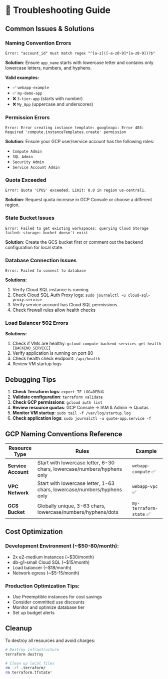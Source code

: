 # 🔧 Troubleshooting Guide

## **Common Issues & Solutions**

### **Naming Convention Errors**

```
Error: "account_id" must match regex "^[a-z]([-a-z0-9]*[a-z0-9])?$"
```

**Solution**: Ensure `app_name` starts with lowercase letter and contains only lowercase letters, numbers, and hyphens.

**Valid examples:**

- ✅ `webapp-example`
- ✅ `my-demo-app`
- ❌ `3-tier-app` (starts with number)
- ❌ `My_App` (uppercase and underscores)

### **Permission Errors**

```
Error: Error creating instance template: googleapi: Error 403: Required 'compute.instanceTemplates.create' permission
```

**Solution**: Ensure your GCP user/service account has the following roles:

- `Compute Admin`
- `SQL Admin`
- `Security Admin`
- `Service Account Admin`

### **Quota Exceeded**

```
Error: Quota 'CPUS' exceeded. Limit: 8.0 in region us-central1.
```

**Solution**: Request quota increase in GCP Console or choose a different region.

### **State Bucket Issues**

```
Error: Failed to get existing workspaces: querying Cloud Storage failed: storage: bucket doesn't exist
```

**Solution**: Create the GCS bucket first or comment out the backend configuration for local state.

### **Database Connection Issues**

```
Error: Failed to connect to database
```

**Solutions:**

1. Verify Cloud SQL instance is running
2. Check Cloud SQL Auth Proxy logs: `sudo journalctl -u cloud-sql-proxy.service`
3. Verify service account has Cloud SQL permissions
4. Check firewall rules allow health checks

### **Load Balancer 502 Errors**

**Solutions:**

1. Check if VMs are healthy: `gcloud compute backend-services get-health [BACKEND_SERVICE]`
2. Verify application is running on port 80
3. Check health check endpoint: `/api/health`
4. Review VM startup logs

## **Debugging Tips**

1. **Check Terraform logs**: `export TF_LOG=DEBUG`
2. **Validate configuration**: `terraform validate`
3. **Check GCP permissions**: `gcloud auth list`
4. **Review resource quotas**: GCP Console → IAM & Admin → Quotas
5. **Monitor VM startup**: `sudo tail -f /var/log/startup.log`
6. **Check application logs**: `sudo journalctl -u quote-app.service -f`

## **GCP Naming Conventions Reference**

| Resource Type       | Rules                                                                   | Example                 |
| ------------------- | ----------------------------------------------------------------------- | ----------------------- |
| **Service Account** | Start with lowercase letter, 6-30 chars, lowercase/numbers/hyphens only | `webapp-compute` ✅     |
| **VPC Network**     | Start with lowercase letter, 1-63 chars, lowercase/numbers/hyphens only | `webapp-vpc` ✅         |
| **GCS Bucket**      | Globally unique, 3-63 chars, lowercase/numbers/hyphens/dots             | `my-terraform-state` ✅ |

## **Cost Optimization**

### **Development Environment** (~$50-80/month):

- 2x e2-medium instances (~$30/month)
- db-g1-small Cloud SQL (~$15/month)
- Load balancer (~$18/month)
- Network egress (~$5-15/month)

### **Production Optimization Tips**:

- Use Preemptible instances for cost savings
- Consider committed use discounts
- Monitor and optimize database tier
- Set up budget alerts

## **Cleanup**

To destroy all resources and avoid charges:

```bash
# Destroy infrastructure
terraform destroy

# Clean up local files
rm -rf .terraform/
rm terraform.tfstate*
```
